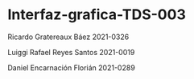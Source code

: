 # Interfaz-grafica-TDS-003

Ricardo Gratereaux Báez
2021-0326

Luiggi Rafael Reyes Santos
2021-0019

Daniel Encarnación Florián
2021-0289
